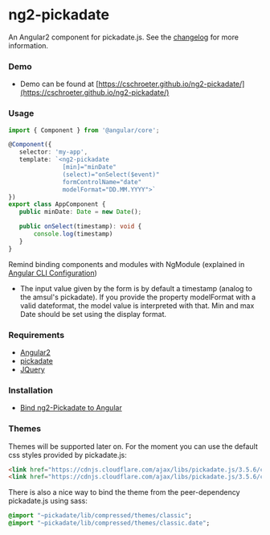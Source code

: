 ﻿# ng2-pickadate

An Angular2 component for pickadate.js. 
See the [changelog](./CHANGELOG.md) for more information.


### Demo
* Demo can be found at [https://cschroeter.github.io/ng2-pickadate/](https://cschroeter.github.io/ng2-pickadate/) 


### Usage

 ```typescript
import { Component } from '@angular/core';

@Component({
    selector: 'my-app',
    template: `<ng2-pickadate
                [min]="minDate"
                (select)="onSelect($event)"
                formControlName="date"
                modelFormat="DD.MM.YYYY">`
})
export class AppComponent {
    public minDate: Date = new Date();

    public onSelect(timestamp): void {
        console.log(timestamp)
    }
}
 
 ```
 Remind binding components and modules with NgModule (explained in [Angular CLI Configuration](./docs/angular-cli.md))

- The input value given by the form is by default a timestamp (analog to the amsul's pickadate). If you provide the
property modelFormat with a valid dateformat, the model value is interpreted with that. Min and max Date should be set
using the display format.

### Requirements

* [Angular2](https://angular.io/)
* [pickadate](http://amsul.ca/pickadate.js/)
* [JQuery](http://jquery.com/)


### Installation

* [Bind ng2-Pickadate to Angular](./docs/angular-cli.md)


### Themes

Themes will be supported later on. For the moment you can use the default css styles provided by pickadate.js:

```html
<link href="https://cdnjs.cloudflare.com/ajax/libs/pickadate.js/3.5.6/compressed/themes/default.css" rel="stylesheet">
<link href="https://cdnjs.cloudflare.com/ajax/libs/pickadate.js/3.5.6/compressed/themes/default.date.css" rel="stylesheet">
```

There is also a nice way to bind the theme from the peer-dependency pickadate.js using sass:

```sass
@import "~pickadate/lib/compressed/themes/classic";
@import "~pickadate/lib/compressed/themes/classic.date";
```